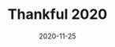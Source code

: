 --- 
title: Thankful 2020
date: '2020-11-25'
thumb_image: images/mar-5yo/5yo-mar-thankful-2020.jpg
thumb_image_alt: Thankful 2020
image: images/mar-5yo/5yo-mar-thankful-2020.jpg
image_alt: Thankful 2020
template: project  
---	